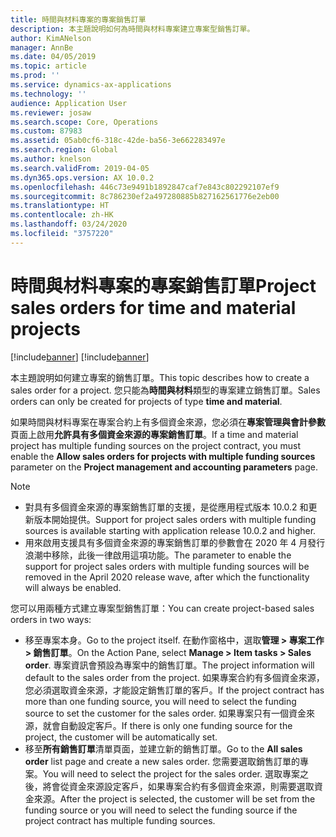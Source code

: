 ```yaml
---
title: 時間與材料專案的專案銷售訂單
description: 本主題說明如何為時間與材料專案建立專案型銷售訂單。
author: KimANelson
manager: AnnBe
ms.date: 04/05/2019
ms.topic: article
ms.prod: ''
ms.service: dynamics-ax-applications
ms.technology: ''
audience: Application User
ms.reviewer: josaw
ms.search.scope: Core, Operations
ms.custom: 87983
ms.assetid: 05ab0cf6-318c-42de-ba56-3e662283497e
ms.search.region: Global
ms.author: knelson
ms.search.validFrom: 2019-04-05
ms.dyn365.ops.version: AX 10.0.2
ms.openlocfilehash: 446c73e9491b1892847caf7e843c802292107ef9
ms.sourcegitcommit: 8c786230ef2a497280885b827162561776e2eb00
ms.translationtype: HT
ms.contentlocale: zh-HK
ms.lasthandoff: 03/24/2020
ms.locfileid: "3757220"
---
```

# <a name="project-sales-orders-for-time-and-material-projects"></a><span data-ttu-id="5118f-103">時間與材料專案的專案銷售訂單</span><span class="sxs-lookup"><span data-stu-id="5118f-103">Project sales orders for time and material projects</span></span>

[!include[banner](../includes/banner.md)]
[!include[banner](../includes/preview-banner.md)]

<span data-ttu-id="5118f-104">本主題說明如何建立專案的銷售訂單。</span><span class="sxs-lookup"><span data-stu-id="5118f-104">This topic describes how to create a sales order for a project.</span></span> <span data-ttu-id="5118f-105">您只能為**時間與材料**類型的專案建立銷售訂單。</span><span class="sxs-lookup"><span data-stu-id="5118f-105">Sales orders can only be created for projects of type **time and material**.</span></span>

<span data-ttu-id="5118f-106">如果時間與材料專案在專案合約上有多個資金來源，您必須在**專案管理與會計參數**頁面上啟用**允許具有多個資金來源的專案銷售訂單**。</span><span class="sxs-lookup"><span data-stu-id="5118f-106">If a time and material project has multiple funding sources on the project contract, you must enable the **Allow sales orders for projects with multiple funding sources** parameter on the **Project management and accounting parameters** page.</span></span> 

> [!NOTE]
> - <span data-ttu-id="5118f-107">對具有多個資金來源的專案銷售訂單的支援，是從應用程式版本 10.0.2 和更新版本開始提供。</span><span class="sxs-lookup"><span data-stu-id="5118f-107">Support for project sales orders with multiple funding sources is available starting with application release 10.0.2 and higher.</span></span>
> - <span data-ttu-id="5118f-108">用來啟用支援具有多個資金來源的專案銷售訂單的參數會在 2020 年 4 月發行浪潮中移除，此後一律啟用這項功能。</span><span class="sxs-lookup"><span data-stu-id="5118f-108">The parameter to enable the support for project sales orders with multiple funding sources will be removed in the April 2020 release wave, after which the functionality will always be enabled.</span></span>

<span data-ttu-id="5118f-109">您可以用兩種方式建立專案型銷售訂單：</span><span class="sxs-lookup"><span data-stu-id="5118f-109">You can create project-based sales orders in two ways:</span></span>

- <span data-ttu-id="5118f-110">移至專案本身。</span><span class="sxs-lookup"><span data-stu-id="5118f-110">Go to the project itself.</span></span> <span data-ttu-id="5118f-111">在動作窗格中，選取**管理 > 專案工作 > 銷售訂單**。</span><span class="sxs-lookup"><span data-stu-id="5118f-111">On the Action Pane, select **Manage > Item tasks > Sales order**.</span></span> <span data-ttu-id="5118f-112">專案資訊會預設為專案中的銷售訂單。</span><span class="sxs-lookup"><span data-stu-id="5118f-112">The project information will default to the sales order from the project.</span></span> <span data-ttu-id="5118f-113">如果專案合約有多個資金來源，您必須選取資金來源，才能設定銷售訂單的客戶。</span><span class="sxs-lookup"><span data-stu-id="5118f-113">If the project contract has more than one funding source, you will need to select the funding source to set the customer for the sales order.</span></span> <span data-ttu-id="5118f-114">如果專案只有一個資金來源，就會自動設定客戶。</span><span class="sxs-lookup"><span data-stu-id="5118f-114">If there is only one funding source for the project, the customer will be automatically set.</span></span>
- <span data-ttu-id="5118f-115">移至**所有銷售訂單**清單頁面，並建立新的銷售訂單。</span><span class="sxs-lookup"><span data-stu-id="5118f-115">Go to the **All sales order** list page and create a new sales order.</span></span> <span data-ttu-id="5118f-116">您需要選取銷售訂單的專案。</span><span class="sxs-lookup"><span data-stu-id="5118f-116">You will need to select the project for the sales order.</span></span> <span data-ttu-id="5118f-117">選取專案之後，將會從資金來源設定客戶，如果專案合約有多個資金來源，則需要選取資金來源。</span><span class="sxs-lookup"><span data-stu-id="5118f-117">After the project is selected, the customer will be set from the funding source or you will need to select the funding source if the project contract has multiple funding sources.</span></span>

